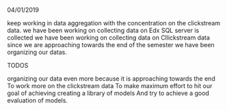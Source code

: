 04/01/2019

keep working in data aggregation with the concentration on the clickstream data.
 we have been working on collecting data on Edx SQL server is collected 
 we have been working on collecting data on Cllickstream data
 since we are approaching towards the end of the semester we have been organizing our datas.


 TODOS

organizing our data even more because it is approaching towards the end
To work more on the clickstream data
To make maximum effort to hit our goal of achieving creating a library of models
And try to achieve a good evaluation of models.
